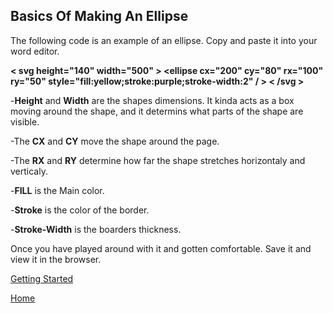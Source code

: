 ## Basics Of Making An Ellipse

The following code is an example of an ellipse. Copy and paste it into your word editor. 

**< svg height="140" width="500" >
  <ellipse cx="200" cy="80" rx="100" ry="50"
  style="fill:yellow;stroke:purple;stroke-width:2" / >
< /svg >**

-**Height** and **Width** are the shapes dimensions. It kinda acts as a box moving around the shape, and it determins what parts of the shape are visible. 

-The **CX** and **CY** move the shape around the page. 

-The **RX** and **RY** determine how far the shape stretches horizontaly and verticaly.

-**FILL** is the Main color.

-**Stroke** is the color of the border.

-**Stroke-Width** is the boarders thickness. 

Once you have played around with it and gotten comfortable. Save it and view it in the browser. 

[Getting Started](https://github.com/zjcch7/SVG-Turorial/blob/main/Getting%20Started.md)

[Home](https://github.com/zjcch7/SVG-Turorial/blob/main/README.md)

